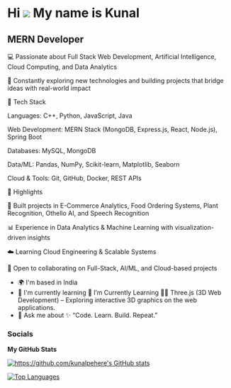 Hi ![](https://user-images.githubusercontent.com/18350557/176309783-0785949b-9127-417c-8b55-ab5a4333674e.gif) My name is Kunal
==============================================================================================================================

MERN Developer
--------------

💻 Passionate about Full Stack Web Development, Artificial Intelligence, Cloud Computing, and Data Analytics

🚀 Constantly exploring new technologies and building projects that bridge ideas with real-world impact

🔧 Tech Stack

Languages: C++, Python, JavaScript, Java

Web Development: MERN Stack (MongoDB, Express.js, React, Node.js), Spring Boot

Databases: MySQL, MongoDB

Data/ML: Pandas, NumPy, Scikit-learn, Matplotlib, Seaborn

Cloud & Tools: Git, GitHub, Docker, REST APIs

📌 Highlights

🌱 Built projects in E-Commerce Analytics, Food Ordering Systems, Plant Recognition, Othello AI, and Speech Recognition

📊 Experience in Data Analytics & Machine Learning with visualization-driven insights

☁️ Learning Cloud Engineering & Scalable Systems

🤝 Open to collaborating on Full-Stack, AI/ML, and Cloud-based projects

* 🌍  I'm based in India
* 🧠  I'm currently learning 🌱 I’m Currently Learning 🧑‍💻 Three.js (3D Web Development) – Exploring interactive 3D graphics on the web applications.
* 💬  Ask me about ✨ “Code. Learn. Build. Repeat.”



### Socials


<b>My GitHub Stats</b>

<a href="http://www.github.com/https://github.com/kunalpehere"><img src="https://github-readme-stats.vercel.app/api?username=https://github.com/kunalpehere&show_icons=true&hide=&count_private=true&title_color=0891b2&text_color=ffffff&icon_color=0891b2&bg_color=1c1917&hide_border=true&show_icons=true" alt="https://github.com/kunalpehere's GitHub stats" /></a>

<a href="https://github.com/https://github.com/kunalpehere" align="left"><img src="https://github-readme-stats.vercel.app/api/top-langs/?username=https://github.com/kunalpehere&langs_count=10&title_color=0891b2&text_color=ffffff&icon_color=0891b2&bg_color=1c1917&hide_border=true&locale=en&custom_title=Top%20%Languages" alt="Top Languages" /></a>
